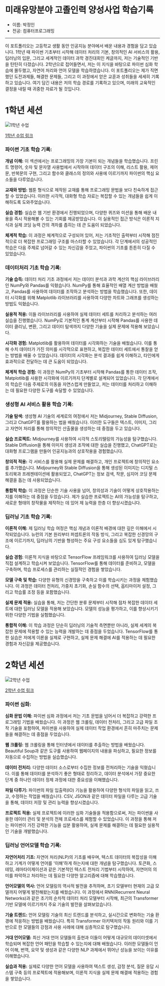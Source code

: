 # 미래유망분야 고졸인력 양성사업 학습기록

- 이름: 박정인
- 전공: 컴퓨터프로그래밍

---

이 포트폴리오는 고등학교 생활 동안 인공지능 분야에서 배운 내용과 경험을 담고 있습니다. 1학년 때 파이썬 기초부터 시작해 데이터 처리의 기본, 창의적인 AI 서비스의 활용, 딥러닝의 입문, 그리고 세계적인 데이터 과학 경진대회인 케글까지, 저는 기술적인 기반을 탄탄히 다졌습니다. 2학년으로 접어들면서, 저는 이 지식을 바탕으로 파이썬 심화 학습에 몰두했고, 자연어 처리와 언어 모델을 학습하였습니다. 이 포트폴리오는 제가 직면했던 도전과제들, 해결한 문제들, 그리고 이 과정에서 얻은 교훈과 성취들을 세세히 기록하고 있습니다. 여기 담긴 내용은 저의 학습 경로를 기록하고 있으며, 미래의 교육적인 결정을 내릴 때 귀중한 자료가 될 것입니다.


# 1학년 세션

![1학년 수업](./images/grade_01.png)

[1학년 수업 링크](https://sg.ezst.kr/program?class=%EC%84%B8%EA%B2%BD%EA%B3%A0%201%EB%85%84%EC%B0%A8)

### 파이썬 기초 학습 기록:


**개념 이해:** 이 섹션에서는 프로그래밍의 가장 기본이 되는 개념들을 학습했습니다. 프린트 명령어, 숫자 및 문자열 사용법에서 시작하여 데이터 구조의 이해, 리스트 활용, 제어문, 반복문의 구현, 그리고 함수와 클래스의 정의와 사용에 이르기까지 파이썬의 핵심 요소들을 다루었습니다.

**교재와 방법:** 웹툰 형식으로 제작된 교재를 통해 프로그래밍 문법을 보다 친숙하게 접근할 수 있었습니다. 이러한 시각적, 대화형 학습 자료는 복잡할 수 있는 개념들을 쉽게 이해하도록 도와주었습니다.

**실습 경험:** 실습은 웹 기반 환경에서 진행되었으며, 다양한 퀴즈와 미션을 통해 배운 내용을 즉시 적용해볼 수 있는 기회를 제공받았습니다. 이 실용적인 접근 방식은 이론적 지식과 실제 코딩 능력 간의 격차를 좁히는 데 큰 도움이 되었습니다.

**체계적 학습:** 이 과정은 체계적으로 구성되어 있어, 저는 기초적인 출력부터 시작해 점진적으로 더 복잡한 프로그래밍 구조를 마스터할 수 있었습니다. 각 단계에서의 성공적인 학습은 다음 주제로 넘어갈 수 있는 자신감을 주었고, 파이썬의 기초를 튼튼히 다질 수 있었습니다.


### 데이터처리 기초 학습 기록:

**기술 습득:** 데이터 처리 기초 과정에서 저는 데이터 분석과 과학 계산의 핵심 라이브러리인 NumPy와 Pandas를 익혔습니다. NumPy를 통해 효율적인 배열 계산 방법을 배웠고, Pandas를 사용하여 데이터를 조작하고 분석하는 방법을 학습했습니다. 또한, 데이터 시각화를 위해 Matplotlib 라이브러리를 사용하여 다양한 차트와 그래프를 생성하는 방법도 익혔습니다.

**실용적 적용:** 이들 라이브러리를 사용하여 실제 데이터 세트를 처리하고 분석하는 여러 실습을 진행했습니다. NumPy로 기본적인 통계 계산부터 시작해 Pandas를 사용한 데이터 클리닝, 변환, 그리고 데이터 탐색까지 다양한 기술을 실제 문제에 적용해 보았습니다.

**시각화 경험:** Matplotlib를 활용하여 데이터를 시각화하는 기술을 배웠습니다. 이를 통해 수치 데이터가 가진 의미를 시각적으로 표현하고, 복잡한 데이터 세트에서 통찰을 얻는 방법을 배울 수 있었습니다. 데이터의 시각화는 분석 결과를 쉽게 이해하고, 타인에게 효과적으로 전달하는 데 큰 도움이 되었습니다.

**체계적 학습 경험:** 이 과정은 NumPy의 기초부터 시작해 Pandas를 통한 데이터 조작, Matplotlib를 사용한 시각화에 이르기까지 단계별로 설계되어 있었습니다. 각 단계에서의 학습은 다음 주제로의 이동을 자연스럽게 만들었고, 저는 데이터를 처리하고 이해하는 데 필요한 다양한 도구를 숙달할 수 있었습니다.


### 생성형 AI 서비스 활용 학습 기록:

**기술 탐색:** 생성형 AI 기술의 세계로의 여정에서 저는 Midjourney, Stable Diffusion, 그리고 ChatGPT를 활용하는 법을 배웠습니다. 이러한 도구들은 텍스트, 이미지, 그리고 자연어 처리를 통해 창의적인 산출물을 생성하는 데 중점을 두고 있습니다.

**실습 프로젝트:** Midjourney를 사용하여 시각적 스토리텔링의 가능성을 탐구했습니다. Stable Diffusion을 통해 이미지 생성과 조작에 대한 실습을 진행했고, ChatGPT로는 대화형 프로그램을 만들어 인공지능과의 상호작용을 경험했습니다.

**창의적 적용:** 각 서비스를 활용해 실제 문제를 해결하고, 개인 프로젝트에 창의적인 요소를 추가했습니다. Midjourney와 Stable Diffusion을 통해 생성된 이미지는 디지털 스토리북과 프레젠테이션에 활용되었고, ChatGPT는 정보 검색, 작문, 심지어 코딩 문제 해결을 돕는 데 사용되었습니다.

**통합적 학습:** 이 과정은 단순한 기술 사용을 넘어, 창의성과 기술이 어떻게 상호작용하는지를 이해하는 데 중점을 두었습니다. 제가 실습한 프로젝트는 AI의 가능성을 탐구하고, 새로운 형태의 창작물을 제작하는 데 있어 제 능력을 한층 더 향상시켰습니다.


### 딥러닝 기초 학습 기록:

**이론적 이해:** 제 딥러닝 학습 여정은 핵심 개념과 이론적 배경에 대한 깊은 이해에서 시작되었습니다. 뉴런의 기본 원리부터 퍼셉트론의 작동 방식, 그리고 복잡한 신경망의 구조에 이르기까지, 딥러닝의 기반을 형성하는 주요 구성 요소들을 심도 있게 탐구했습니다.

**실습 경험:** 이론적 지식을 바탕으로 TensorFlow 프레임워크를 사용하여 딥러닝 모델을 직접 설계하고 학습시켜 보았습니다. TensorFlow를 통해 데이터를 준비하고, 모델을 구축하며, 학습 프로세스를 관리하는 실질적인 경험을 쌓았습니다.

**모델 구축 및 학습:** 다양한 유형의 신경망을 구축하고 이를 학습시키는 과정을 체험했습니다. 이 과정은 데이터 전처리, 가중치 초기화, 손실 함수의 선택, 옵티마이저 설정, 그리고 학습률 조정 등을 포함했습니다.

**실제 문제 적용:** 실습을 통해, 저는 간단한 분류 문제부터 시작해 점차 복잡한 데이터 세트에 대한 딥러닝 모델을 적용해 보았습니다. 모델의 성능을 평가하고, 이를 향상시키기 위한 다양한 기법을 실험했습니다.

**통합적 이해:** 이 학습 과정은 단순히 딥러닝의 기술적 측면뿐만 아니라, 실제 세계의 복잡한 문제에 적용할 수 있는 능력을 개발하는 데 중점을 두었습니다. TensorFlow를 통한 실습은 저에게 이론을 실제로 구현하고, 실제 문제 해결에 AI를 적용하는 데 필요한 경험과 자신감을 제공했습니다.


# 2학년 세션

![2학년 수업](./images/grade_02.png)

[2학년 수업 링크](https://sg.ezst.kr/program?class=%EC%84%B8%EA%B2%BD%EA%B3%A0%202%EB%85%84%EC%B0%A8)


### 파이썬 심화:

**심화 문법 이해:** 파이썬 심화 과정에서 저는 기초 문법을 넘어서 더 복잡하고 강력한 프로그래밍 기법을 배웠습니다. 이 과정은 웹 크롤링, 데이터 전처리, 그리고 고급 파일 조작 기술을 포함하여, 파이썬을 사용하여 실제 데이터 작업 환경에서 흔히 마주치는 문제들을 해결하는 데 중점을 두었습니다.

**웹 크롤링:** 웹 크롤링을 통해 인터넷에서 데이터를 추출하는 방법을 배웠습니다. Beautiful Soup과 같은 도구를 사용하여 웹페이지의 내용을 파싱하고, 필요한 정보를 자동으로 수집하는 방법을 실습했습니다.

**데이터 전처리:** 다양한 데이터 소스로부터 수집한 정보를 전처리하는 기술을 익혔습니다. 이를 통해 데이터를 분석하기 좋은 형태로 정리하고, 데이터 분석에서 가장 중요한 단계 중 하나인 데이터 정제 과정에 대한 중요성을 이해했습니다.

**파일 다루기:** 파이썬의 파일 입출력(IO) 기능을 활용하여 다양한 형식의 파일을 읽고, 쓰고, 수정하는 작업을 배웠습니다. CSV, JSON과 같은 데이터 파일을 다루는 고급 기술을 통해, 데이터 저장 및 관리 능력을 향상시켰습니다.

**프로젝트 적용:** 실제 프로젝트에 이러한 심화 기술들을 적용함으로써, 저는 파이썬을 사용한 데이터 관리 및 분석의 전체 프로세스를 체험할 수 있었습니다. 이 과정을 통해 저는 파이썬이 가진 강력한 기능을 십분 활용하여, 실제 문제를 해결하는 데 필요한 실용적인 기술을 개발했습니다.


### 딥러닝 언어모델 학습 기록:

**자연어처리 기초:** 자연어 처리(NLP)의 기초를 배우며, 텍스트 데이터의 복잡성을 이해하고 기계가 어떻게 언어를 '이해'하게 하는지에 대한 개념을 탐구했습니다. 토큰화, 스테밍, 레마타이제이션과 같은 기본적인 텍스트 전처리 기법부터 시작하여, 자연어의 의미를 파악하고 처리하는 데 필요한 다양한 알고리즘에 대해 학습했습니다.

**언어모델의 역사:** 언어 모델링의 역사적 발전을 추적하며, 초기 모델부터 현재의 고급 모델까지 어떻게 발전해왔는지를 배웠습니다. 이 과정에서 RNN(Recurrent Neural Networks)과 같은 초기의 순차적 데이터 처리 모델부터 시작해, 최근의 Transformer 기반 모델에 이르기까지 주요 기술의 발전을 살펴보았습니다.

**기술 트렌드:** 언어 모델링 기술의 최신 트렌드를 분석하고, 실시간으로 변화하는 기술 환경에 적응하는 방법을 배웠습니다. 특히 Transformer 아키텍처의 작동 원리와 이를 기반으로 한 모델들의 강점과 사용 사례에 대해 심층적으로 탐구했습니다.

**거대 언어모델:** 최신 거대 언어 모델들의 출현과 이들이 어떻게 대규모의 데이터셋에서 학습되며 복잡한 언어 패턴을 학습할 수 있는지에 대해 배웠습니다. 이러한 모델들이 언어 이해, 번역, 요약 및 생성과 같은 다양한 NLP 과제에서 뛰어난 성능을 보이는 이유를 이해했습니다.

**실습과 적용:** 실제로 다양한 언어 모델을 사용하여 텍스트 생성, 감정 분석, 질문 응답 시스템 구축 등의 프로젝트에 적용해보며, 이론적 지식을 실제 문제 해결에 적용하는 경험을 쌓았습니다.

